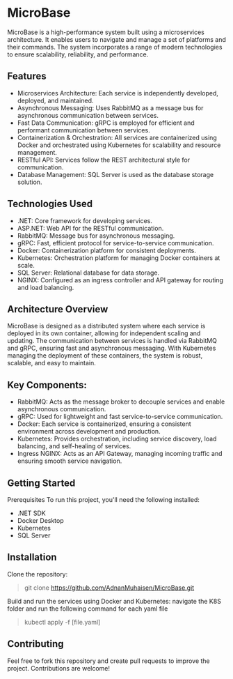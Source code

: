 # MicroBase
MicroBase is a high-performance system built using a microservices architecture. It enables users to navigate and manage a set of platforms and their commands. The system incorporates a range of modern technologies to ensure scalability, reliability, and performance.

## Features
- Microservices Architecture: Each service is independently developed, deployed, and maintained.
- Asynchronous Messaging: Uses RabbitMQ as a message bus for asynchronous communication between services.
- Fast Data Communication: gRPC is employed for efficient and performant communication between services.
- Containerization & Orchestration: All services are containerized using Docker and orchestrated using Kubernetes for scalability and resource management.
- RESTful API: Services follow the REST architectural style for communication.
- Database Management: SQL Server is used as the database storage solution.

## Technologies Used
- .NET: Core framework for developing services.
- ASP.NET: Web API for the RESTful communication.
- RabbitMQ: Message bus for asynchronous messaging.
- gRPC: Fast, efficient protocol for service-to-service communication.
- Docker: Containerization platform for consistent deployments.
- Kubernetes: Orchestration platform for managing Docker containers at scale.
- SQL Server: Relational database for data storage.
- NGINX: Configured as an ingress controller and API gateway for routing and load balancing.

## Architecture Overview
MicroBase is designed as a distributed system where each service is deployed in its own container, allowing for independent scaling and updating. The communication between services is handled via RabbitMQ and gRPC, ensuring fast and asynchronous messaging. With Kubernetes managing the deployment of these containers, the system is robust, scalable, and easy to maintain.

## Key Components:
- RabbitMQ: Acts as the message broker to decouple services and enable asynchronous communication.
- gRPC: Used for lightweight and fast service-to-service communication.
- Docker: Each service is containerized, ensuring a consistent environment across development and production.
- Kubernetes: Provides orchestration, including service discovery, load balancing, and self-healing of services.
- Ingress NGINX: Acts as an API Gateway, managing incoming traffic and ensuring smooth service navigation.

## Getting Started
Prerequisites
To run this project, you'll need the following installed:
- .NET SDK
- Docker Desktop
- Kubernetes
- SQL Server

## Installation
Clone the repository:
> git clone https://github.com/AdnanMuhaisen/MicroBase.git

Build and run the services using Docker and Kubernetes:
navigate the K8S folder and run the following command for each yaml file
> kubectl apply -f [file.yaml]

## Contributing
Feel free to fork this repository and create pull requests to improve the project. Contributions are welcome!
